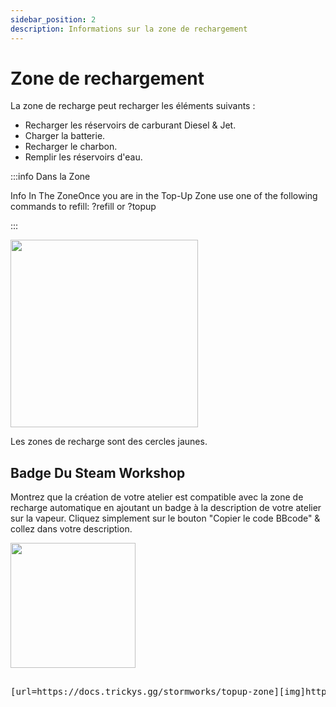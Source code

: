 ```yaml
---
sidebar_position: 2
description: Informations sur la zone de rechargement
---
```


# Zone de rechargement

La zone de recharge peut recharger les éléments suivants :
- Recharger les réservoirs de carburant Diesel & Jet.
- Charger la batterie.
- Recharger le charbon.
- Remplir les réservoirs d'eau.

:::info Dans la Zone

Info In The ZoneOnce you are in the Top-Up Zone use one of the following commands to refill: ?refill or ?topup

:::

<!-- css for flex -->
  <div class="flex-vcenter">
    <div class="img-mg">
      <img src="/img/topup/topupzone.png" width="300px"/>
    </div>
<p>

Les zones de recharge sont des cercles jaunes.

</p>
  </div>

## Badge Du Steam Workshop

Montrez que la création de votre atelier est compatible avec la zone de recharge automatique en ajoutant un badge à la description de votre atelier sur la vapeur. Cliquez simplement sur le bouton "Copier le code BBcode" & collez dans votre description.



 <img src="/img/topup/tserver-topup-badge.png" width="200px" />

<pre>

[url=https://docs.trickys.gg/stormworks/topup-zone][img]https://trickys.gg/img/hotlink-ok/tserver-topup-badge.png[/img][/url]

</pre>